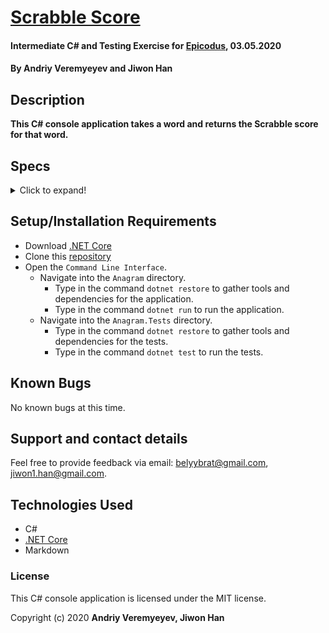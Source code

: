 # [Scrabble Score](https://github.com/BelyyBrat/scrabble-score.git)

#### Intermediate C# and Testing Exercise for [Epicodus](https://www.epicodus.com/), 03.05.2020

#### By **Andriy Veremyeyev** and **Jiwon Han**

## Description

**This C# console application takes a word and returns the Scrabble score for that word.**

## Specs

<details>
  <summary>Click to expand!</summary>

| Spec | `Console` Input | `Console` Output |
| :-------------     | :------------- | :------------- |
| **Program Gathers a word and returns Scrabble score** | A, E, I, O, U, L, N, R, S, T | 1 |
| **Program Gathers a word and returns Scrabble score** | D, G | 2 |
| **Program Gathers a word and returns Scrabble score** | B, C, M, P | 3 |
| **Program Gathers a word and returns Scrabble score** | F, H, V, W, Y | 4 |
| **Program Gathers a word and returns Scrabble score** | K | 5 |
| **Program Gathers a word and returns Scrabble score** | J, X | 8 |
| **Program Gathers a word and returns Scrabble score** | Q, Z | 10 |

</details>

## Setup/Installation Requirements

* Download [.NET Core](https://dotnet.microsoft.com/download/dotnet-core/)
* Clone this [repository](https://github.com/ayohana/anagram.git/)
* Open the `Command Line Interface`.
  * Navigate into the `Anagram` directory.
    * Type in the command `dotnet restore` to gather tools and dependencies for the application.
    * Type in the command `dotnet run` to run the application.
  * Navigate into the `Anagram.Tests` directory.
    * Type in the command `dotnet restore` to gather tools and dependencies for the tests.
    * Type in the command `dotnet test` to run the tests. 

## Known Bugs

No known bugs at this time.

## Support and contact details

Feel free to provide feedback via email: belyybrat@gmail.com, jiwon1.han@gmail.com.

## Technologies Used

* C#
* [.NET Core](https://dotnet.microsoft.com/download/dotnet-core/)
* Markdown

### License

This C# console application is licensed under the MIT license.

Copyright (c) 2020 **Andriy Veremyeyev, Jiwon Han**